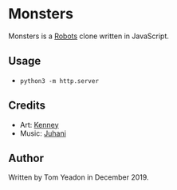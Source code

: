 # Monsters

Monsters is a [Robots](https://en.wikipedia.org/wiki/Chase_(video_game)) clone written in JavaScript.

## Usage

* `python3 -m http.server`

## Credits

* Art: [Kenney](https://opengameart.org/content/1-bit-pack)
* Music: [Juhani](https://opengameart.org/content/512-sound-effects-8-bit-style)

## Author

Written by Tom Yeadon in December 2019.
